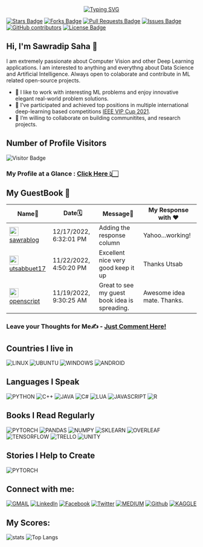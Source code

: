 <p align="center"><a href="https://github.com/sawradip"><img src="https://readme-typing-svg.demolab.com?font=Fira+Code&weight=800&size=28&pause=500&color=3498DB&center=true&vCenter=true&multiline=true&width=435&height=100&lines=Welcome+to+;Sawradip's+Github+Profile" alt="Typing SVG" /></a></p>

<a href="https://github.com/sawradip/sawradip/stargazers"><img src="https://img.shields.io/github/stars/sawradip/sawradip" alt="Stars Badge"/></a>
<a href="https://github.com/sawradip/sawradip/network/members"><img src="https://img.shields.io/github/forks/sawradip/sawradip" alt="Forks Badge"/></a>
<a href="https://github.com/sawradip/sawradip/pulls"><img src="https://img.shields.io/github/issues-pr/sawradip/sawradip" alt="Pull Requests Badge"/></a>
<a href="https://github.com/sawradip/sawradip/issues"><img src="https://img.shields.io/github/issues/sawradip/sawradip" alt="Issues Badge"/></a>
<a href="https://github.com/sawradip/sawradip/graphs/contributors"><img alt="GitHub contributors" src="https://img.shields.io/github/contributors/sawradip/sawradip?color=2b9348"></a>
<a href="https://github.com/sawradip/sawradip/blob/master/LICENSE"><img src="https://img.shields.io/github/license/sawradip/sawradip?color=2b9348" alt="License Badge"/></a>


<h2> Hi, I'm Sawradip Saha 👋 </h2>

I am extremely passionate about Computer Vision and other Deep Learning applications. I am interested to anything and everythng about Data Science and Artificial Intelligence. Always open to colaborate and contribute in ML related open-source projects. 
 <ul>
  <li>🔭 I like to work with interesting ML problems and enjoy innovative elegant real-world problem solutions.</li>
  <li>🌱 I’ve participated and achieved top positions in multiple international deep-learning based competitions <a href = "https://signalprocessingsociety.org/community-involvement/vip-cup-2021-icip-2021">IEEE VIP Cup 2021</a>.</li>
  <li>👯 I’m willing to collaborate on building communitites, and research projects.</li>
</ul> 

## Number of Profile Visitors
![Visitor Badge](https://visitor-badge.laobi.icu/badge?page_id=sawradip.sawradip)

###  My Profile at a Glance : <a href = "https://gitprofilee.netlify.app/user?id=sawradip">Click Here 👆🏻</a>



## My GuestBook 📒 

<!-- Guestbook -->
| Name📛 | Date🗓️ | Message💬 | My Response with ❤️ |
|---|---|---|---|
| <a href="https://github.com/sawrablog"><img width="24" src="https://avatars.githubusercontent.com/u/85061941?s=24&v=4" alt="sawrablog" /> sawrablog</a> |12/17/2022, 6:32:01 PM|Adding the response column|Yahoo...working!|
| <a href="https://github.com/utsabbuet17"><img width="24" src="https://avatars.githubusercontent.com/u/85474464?s=24&u=6966c48466d26fc653180f48005239f770289096&v=4" alt="utsabbuet17" /> utsabbuet17</a> |11/22/2022, 4:50:20 PM|Excellent nice very good keep it up|Thanks Utsab|
| <a href="https://github.com/openscript"><img width="24" src="https://avatars.githubusercontent.com/u/1105080?s=24&u=0e18d30a0435f4d365a92cc7dd82b0f807ce397c&v=4" alt="openscript" /> openscript</a> |11/19/2022, 9:30:25 AM|Great to see my guest book idea is spreading.|Awesome idea mate. Thanks.|

<!-- /Guestbook -->

### Leave your Thoughts for Me✍️ - [ Just Comment Here! ](https://github.com/sawradip/sawradip/issues/1#issuecomment-new)


## Countries I live in
![LINUX](https://img.shields.io/badge/Linux-FCC624?style=for-the-badge&logo=linux&logoColor=black)
![UBUNTU](https://img.shields.io/badge/Ubuntu-E95420?style=for-the-badge&logo=ubuntu&logoColor=white)
![WINDOWS](https://img.shields.io/badge/Windows-0078D6?style=for-the-badge&logo=windows&logoColor=white)
![ANDROID](https://img.shields.io/badge/Android-3DDC84?style=for-the-badge&logo=android&logoColor=white)


## Languages I Speak
![PYTHON](https://img.shields.io/badge/Python-3776AB?style=for-the-badge&logo=python&logoColor=white)
![C++](https://img.shields.io/badge/C%2B%2B-00599C?style=for-the-badge&logo=c%2B%2B&logoColor=white)
![JAVA](https://img.shields.io/badge/Java-ED8B00?style=for-the-badge&logo=java&logoColor=white)
![C#](https://img.shields.io/badge/C%23-239120?style=for-the-badge&logo=c-sharp&logoColor=white)
![LUA](https://img.shields.io/badge/Lua-2C2D72?style=for-the-badge&logo=lua&logoColor=white)
![JAVASCRIPT](https://img.shields.io/badge/JavaScript-323330?style=for-the-badge&logo=javascript&logoColor=F7DF1E)
![R](https://img.shields.io/badge/R-276DC3?style=for-the-badge&logo=r&logoColor=white)

<!-- ![HTML](https://img.shields.io/badge/HTML5-E34F26?style=for-the-badge&logo=html5&logoColor=white)
![CSS](https://img.shields.io/badge/CSS3-1572B6?style=for-the-badge&logo=css3&logoColor=white)
![LATEX](https://img.shields.io/badge/LaTeX-47A141?style=for-the-badge&logo=LaTeX&logoColor=white) -->

## Books I Read Regularly
![PYTORCH](https://img.shields.io/badge/PyTorch-EE4C2C?style=for-the-badge&logo=pytorch&logoColor=white)
![PANDAS](https://img.shields.io/badge/Pandas-2C2D72?style=for-the-badge&logo=pandas&logoColor=white)
![NUMPY](https://img.shields.io/badge/Numpy-777BB4?style=for-the-badge&logo=numpy&logoColor=white)
![SKLEARN](https://img.shields.io/badge/scikit_learn-F7931E?style=for-the-badge&logo=scikit-learn&logoColor=white)
![OVERLEAF](https://img.shields.io/badge/Overleaf-47A141?style=for-the-badge&logo=Overleaf&logoColor=white)
![TENSORFLOW](https://img.shields.io/badge/TensorFlow-FF6F00?style=for-the-badge&logo=tensorflow&logoColor=white)
![TRELLO](https://img.shields.io/badge/Trello-0052CC?style=for-the-badge&logo=trello&logoColor=white)
![UNITY](https://img.shields.io/badge/Unity-100000?style=for-the-badge&logo=unity&logoColor=white)

## Stories I Help to Create
![PYTORCH](https://img.shields.io/badge/PyTorch-EE4C2C?style=for-the-badge&logo=pytorch&logoColor=white)


<!-- https://github.com/alexandresanlim/Badges4-README.md-Profile -->
## Connect with me:

[![GMAIL](https://img.shields.io/badge/Gmail-D14836?style=for-the-badge&logo=gmail&logoColor=white)](mailto:sawradip0@gmail.com)
[![LinkedIn](https://img.shields.io/badge/-LinkedIn-0077B5?style=for-the-badge&logo=LinkedIn&logoColor=white)](https://www.linkedin.com/in/sawradip/)
[![Facebook](https://img.shields.io/badge/Facebook-1877F2?style=for-the-badge&logo=facebook&logoColor=white)](https://www.facebook.com/sawradip/)
[![Twitter](https://img.shields.io/badge/-Twitter-1DA1F2?style=for-the-badge&logo=Twitter&logoColor=white)](https://twitter.com/sawradip)
[![MEDIUM](https://img.shields.io/badge/Medium-12100E?style=for-the-badge&logo=medium&logoColor=white)](https://medium.com/@sawradip0)
[![Github](https://img.shields.io/badge/-Github-181717?style=for-the-badge&logo=Github&logoColor=white)](https://github.com/sawradip)
[![KAGGLE](https://img.shields.io/badge/Kaggle-20BEFF?style=for-the-badge&logo=Kaggle&logoColor=white)](https://www.kaggle.com/sawradipsaha)



## My Scores:
![stats](https://github-readme-stats.vercel.app/api?username=sawradip&title_color=3498db&text_color=2ecc71&icon_color=3498db&bg_color=00000000&hide_border=true&show_icons=true&include_all_commits=true&count_private=true&disable_animations=true)
![Top Langs](https://github-readme-stats.vercel.app/api/top-langs/?username=sawradip&title_color=3498db&text_color=2ecc71&icon_color=3498db&bg_color=00000000&hide=TeX&layout=compact)
  

